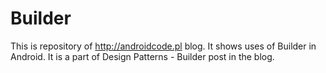 # Builder

This is repository of http://androidcode.pl blog. It shows uses of Builder in Android. It is a part of Design Patterns - Builder post in the blog.
